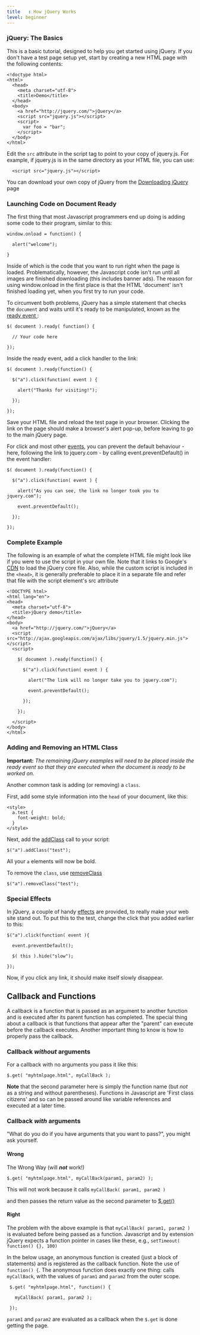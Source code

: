 ```yaml
---
title   : How jQuery Works
level: beginner
---
```

### jQuery: The Basics

This is a basic tutorial, designed to help you get started using jQuery. If you
don't have a test page setup yet, start by creating a new HTML page with the
following contents:
```
<!doctype html>
<html>
  <head>
    <meta charset="utf-8">
    <title>Demo</title>
  </head>
  <body>
    <a href="http://jquery.com/">jQuery</a>
    <script src="jquery.js"></script>
    <script>
      var foo = "bar";
    </script>
  </body>
</html>
```

Edit the `src` attribute in the script tag to point to your copy of jquery.js.
For example, if jquery.js is in the same directory as your HTML file, you
can use:
```
  <script src="jquery.js"></script>
```

You can download your own copy of jQuery from the [Downloading jQuery](http://jquery.com/download/) page

### Launching Code on Document Ready
The first thing that most Javascript programmers end up doing is adding some code to their program, similar to this:
```
window.onload = function() {

  alert("welcome");

}
```
Inside of which is the code that you want to run right when the page is loaded. Problematically, however, the Javascript code isn't run until all images are finished downloading (this includes banner ads). The reason for using window.onload in the first place is that the HTML 'document' isn't finished loading yet, when you first try to run your code.

To circumvent both problems, jQuery has a simple statement that checks the `document` and waits until it's ready to be manipulated, known as the [ ready event ](http://api.jquery.com/ready):

```
$( document ).ready( function() {

  // Your code here

});
```

Inside the ready event, add a click handler to the link:

```
$( document ).ready(function() {

  $("a").click(function( event ) {

    alert("Thanks for visiting!");

  });

});
```
Save your HTML file and reload the test page in your browser. Clicking the link on the page should make a browser's alert pop-up, before leaving to go to the main jQuery page.

For click and most other [events](http://api.jquery.com/category/events/), you can prevent the default behaviour - here, following the link to jquery.com - by calling event.preventDefault() in the event handler:

```
$( document ).ready(function() {

  $("a").click(function( event ) {

    alert("As you can see, the link no longer took you to jquery.com");

    event.preventDefault();

  });

});
```

### Complete Example

The following is an example of what the complete HTML file might look like if
you were to use the script in your own file. Note that it links to Google's
[CDN](http://code.google.com/apis/libraries/) to load the jQuery core file.
Also, while the custom script is included in the `<head>`, it is generally
preferable to place it in a separate file and refer that file with the script
element's src attribute

```
<!DOCTYPE html>
<html lang="en">
<head>
  <meta charset="utf-8">
  <title>jQuery demo</title>
</head>
<body>
  <a href="http://jquery.com/">jQuery</a>
  <script src="http://ajax.googleapis.com/ajax/libs/jquery/1.5/jquery.min.js"></script>
  <script>

    $( document ).ready(function() {

      $("a").click(function( event ) {

        alert("The link will no longer take you to jquery.com");

        event.preventDefault();

      });

    });

  </script>
</body>
</html>
```

### Adding and Removing an HTML Class

**Important:** *The remaining jQuery examples will need to be placed inside the ready event so that they are executed when the document is ready to be worked on.*

Another common task is adding (or removing) a `class`.

First, add some style information into the `head` of your document, like this:

```
<style>
  a.test {
    font-weight: bold;
  }
</style>
```

Next, add the [addClass](http://api.jquery.com/addClass) call to your script:

```
$("a").addClass("test");
```

All your `a` elements will now be bold.

To remove the `class`, use [removeClass](http://api.jquery.com/removeClass)

```
$("a").removeClass("test");
```

### Special Effects

In jQuery, a couple of handy [effects](http://api.jquery.com/category/effects/)
are provided, to really make your web site stand out. To put this to the test,
change the click that you added earlier to this:

```
$("a").click(function( event ){

  event.preventDefault();

  $( this ).hide("slow");

});
```

Now, if you click any link, it should make itself slowly disappear.

## Callback and Functions

A callback is a function that is passed as an argument to another function and
is executed after its parent function has completed. The special thing about a
callback is that functions that appear after the "parent" can execute before
the callback executes.  Another important thing to know is how to properly pass
the callback.

### Callback *without* arguments

For a callback with no arguments you pass it like this:

```
$.get( "myhtmlpage.html", myCallBack );
```

**Note** that the second parameter here is simply the function name (but *not* as a string and without parentheses). Functions in Javascript are 'First class citizens' and so can be passed around like variable references and executed at a later time.

### Callback *with* arguments

"What do you do if you have arguments that you want to pass?", you might ask yourself.

#### Wrong
The Wrong Way (will ***not*** work!)

```
$.get( "myhtmlpage.html", myCallBack(param1, param2) );
```


This will not work because it calls `myCallBack( param1, param2 )`


and then passes the return value as the second parameter to [$.get()](http://api.jquery.com/jQuery.get/)

#### Right

The problem with the above example is that `myCallBack( param1, param2 )` is
evaluated before being passed as a function. Javascript and by extension jQuery
expects a function pointer in cases like these, e.g., `setTimeout( function() {}, 100)`

In the below usage, an anonymous function is created (just a block of
statements) and is registered as the callback function.  Note the use of
`function() {`.  The anonymous function does exactly one thing:  calls
`myCallBack`, with the values of `param1` and `param2` from the outer scope.

```
 $.get( "myhtmlpage.html", function() {

   myCallBack( param1, param2 );

 });
```

`param1` and `param2` are evaluated as a callback when the `$.get` is done getting the page.

